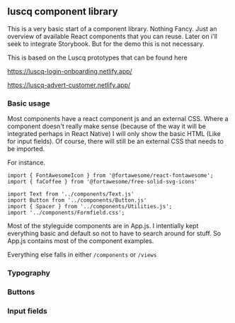 ## luscq component library

This is a very basic start of a component library. Nothing Fancy. Just an overview of available React components that you can reuse. Later on i'll seek to integrate Storybook. But for the demo this is not necessary. 

This is based on the Luscq prototypes that can be found here

https://luscq-login-onboarding.netlify.app/

https://luscq-advert-customer.netlify.app/

### Basic usage

Most components have a react component js and an external CSS. Where a component doesn't really make sense (because of the way it will be integrated perhaps in React Native) I will only show the basic HTML (Like for input fields). Of course, there will still be an external CSS that needs to be imported. 

For instance.

``` 
import { FontAwesomeIcon } from '@fortawesome/react-fontawesome';
import { faCoffee } from '@fortawesome/free-solid-svg-icons'

import Text from '../components/Text.js'
import Button from '../components/Button.js'
import { Spacer } from '../components/Utilities.js';
import '../components/Formfield.css'; 

```

Most of the styleguide components are in App.js. I intentially kept everything basic and default so not to have to search around for stuff.
So App.js contains most of the component examples.

Everything else falls in either `/components` or `/views`


### Typography

### Buttons

### Input fields
